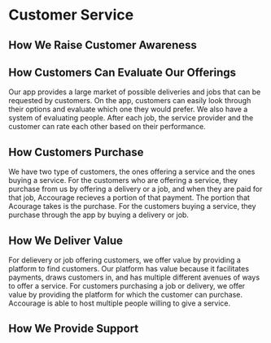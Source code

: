 # Customer Service

## How We Raise Customer Awareness

## How Customers Can Evaluate Our Offerings
Our app provides a large market of possible deliveries and jobs that can be requested by customers. On the app, customers can easily look through their options and evaluate which one they would prefer. We also have a system of evaluating people. After each job, the service provider and the customer can rate each other based on their performance.
## How Customers Purchase
We have two type of customers, the ones offering a service and the ones buying a service. For the customers who are offering a service, they purchase from us by offering a delivery or a job, and when they are paid for that job, Accourage recieves a portion of that payment. The portion that Acourage takes is the purchase. For the customers buying a service, they purchase through the app by buying a delivery or job.
## How We Deliver Value
For delievery or job offering customers, we offer value by providing a platform to find customers. Our platform has value because it facilitates payments, draws customers in, and has multiple different avenues of ways to offer a service. For customers purchasing a job or delivery, we offer value by providing the platform for which the customer can purchase. Accourage is able to host multiple people willing to give a service.
## How We Provide Support

